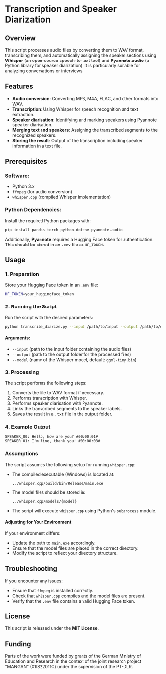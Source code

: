 # Transcription and Speaker Diarization

## Overview
This script processes audio files by converting them to WAV format, transcribing them, and automatically assigning the speaker sections using **Whisper** (an open-source speech-to-text tool) and **Pyannote.audio** (a Python library for speaker diarization). It is particularly suitable for analyzing conversations or interviews.

## Features
- **Audio conversion**: Converting MP3, M4A, FLAC, and other formats into WAV.
- **Transcription**: Using Whisper for speech recognition and text extraction.
- **Speaker diarisation**: Identifying and marking speakers using Pyannote speaker diarisation.
- **Merging text and speakers**: Assigning the transcribed segments to the recognized speakers.
- **Storing the result**: Output of the transcription including speaker information in a text file.

## Prerequisites

### Software:
- Python 3.x
- `ffmpeg` (for audio conversion)
- `whisper.cpp` (compiled Whisper implementation)

### Python Dependencies:
Install the required Python packages with:

```bash
pip install pandas torch python-dotenv pyannote.audio
```

Additionally, **Pyannote** requires a Hugging Face token for authentication. This should be stored in an `.env` file as `HF_TOKEN`.

## Usage

### 1. Preparation
Store your Hugging Face token in an `.env` file:

```bash
HF_TOKEN=your_huggingface_token
```

### 2. Running the Script
Run the script with the desired parameters:

```bash
python transcribe_diarize.py --input /path/to/input --output /path/to/output --model ggml-large-v3-turbo.bin
```

#### Arguments:
- `--input` (path to the input folder containing the audio files)
- `--output` (path to the output folder for the processed files)
- `--model` (name of the Whisper model, default: `ggml-tiny.bin`)

### 3. Processing
The script performs the following steps:
1. Converts the file to WAV format if necessary.
2. Performs transcription with Whisper.
3. Performs speaker diarisation with Pyannote.
4. Links the transcribed segments to the speaker labels.
5. Saves the result in a `.txt` file in the output folder.

### 4. Example Output
```
SPEAKER_00: Hello, how are you? #00:00:01#
SPEAKER_01: I'm fine, thank you! #00:00:03#
```

### Assumptions

The script assumes the following setup for running `whisper.cpp`:

- The compiled executable (Windows) is located at:
  ```
  ../whisper.cpp/build/bin/Release/main.exe
  ```
- The model files should be stored in:
  ```
  ../whisper.cpp/models/{model}
  ```
- The script will execute `whisper.cpp` using Python's `subprocess` module.

#### Adjusting for Your Environment
If your environment differs:
- Update the path to `main.exe` accordingly.
- Ensure that the model files are placed in the correct directory.
- Modify the script to reflect your directory structure.

## Troubleshooting
If you encounter any issues:
- Ensure that `ffmpeg` is installed correctly.
- Check that `whisper.cpp` compiles and the model files are present.
- Verify that the `.env` file contains a valid Hugging Face token.

## License
This script is released under the **MIT License**.

## Funding
Parts of the work were funded by grants of the German Ministry of Education and Research in the context of the joint research project "MANGAN" (01IS22011C) under the supervision of the PT-DLR.
